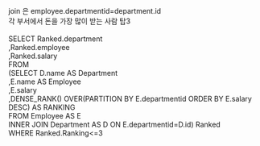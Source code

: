  join 은 employee.departmentid=department.id
<br/>
각 부서에서 돈을 가장 많이 받는 사람 탑3
<br/><br/>
SELECT Ranked.department
<br/>
,Ranked.employee
<br/>
,Ranked.salary
<br/>
FROM
<br/>
(SELECT D.name AS Department
<br/>
,E.name AS Employee
<br/>
,E.salary
<br/>
,DENSE_RANK() OVER(PARTITION BY E.departmentid ORDER BY E.salary DESC) AS RANKING
<br/>
FROM Employee AS E
<br/>
INNER JOIN Department AS D ON E.departmentid=D.id) Ranked
<br/>
WHERE Ranked.Ranking<=3